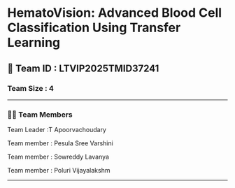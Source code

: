 # HematoVision: Advanced Blood Cell Classification Using Transfer Learning

## 🧠 Team ID : LTVIP2025TMID37241

### Team Size : 4
---
### 👨‍💻 Team Members
Team Leader :T Apoorvachoudary

Team member : Pesula Sree Varshini

Team member : Sowreddy Lavanya

Team member : Poluri Vijayalakshm

---
